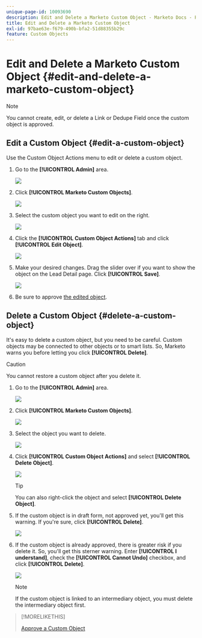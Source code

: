 ```yaml
---
unique-page-id: 10093690
description: Edit and Delete a Marketo Custom Object - Marketo Docs - Product Documentation
title: Edit and Delete a Marketo Custom Object
exl-id: 97bae63e-f679-490b-bfa2-51d88355b29c
feature: Custom Objects
---
```

# Edit and Delete a Marketo Custom Object {#edit-and-delete-a-marketo-custom-object}

>[!NOTE]
>
>You cannot create, edit, or delete a Link or Dedupe Field once the custom object is approved.

## Edit a Custom Object {#edit-a-custom-object}

Use the Custom Object Actions menu to edit or delete a custom object.

1. Go to the **[!UICONTROL Admin]** area.

   ![](assets/edit-and-delete-a-marketo-custom-object-1.png)

1. Click **[!UICONTROL Marketo Custom Objects]**.

   ![](assets/edit-and-delete-a-marketo-custom-object-2.png)

1. Select the custom object you want to edit on the right.

   ![](assets/edit-and-delete-a-marketo-custom-object-3.png)

1. Click the **[!UICONTROL Custom Object Actions]** tab and click **[!UICONTROL Edit Object]**.

   ![](assets/edit-and-delete-a-marketo-custom-object-4.png)

1. Make your desired changes. Drag the slider over if you want to show the object on the Lead Detail page. Click **[!UICONTROL Save]**.

   ![](assets/edit-and-delete-a-marketo-custom-object-5.png)

1. Be sure to approve [the edited object](/help/marketo/product-docs/administration/marketo-custom-objects/approve-a-custom-object.md).

## Delete a Custom Object {#delete-a-custom-object}

It's easy to delete a custom object, but you need to be careful. Custom objects may be connected to other objects or to smart lists. So, Marketo warns you before letting you click **[!UICONTROL Delete]**.

>[!CAUTION]
>
>You cannot restore a custom object after you delete it.

1. Go to the **[!UICONTROL Admin]** area.

   ![](assets/edit-and-delete-a-marketo-custom-object-6.png)

1. Click **[!UICONTROL Marketo Custom Objects]**.

   ![](assets/edit-and-delete-a-marketo-custom-object-7.png)

1. Select the object you want to delete.

   ![](assets/edit-and-delete-a-marketo-custom-object-8.png)

1. Click **[!UICONTROL Custom Object Actions]** and select **[!UICONTROL Delete Object]**.

   ![](assets/edit-and-delete-a-marketo-custom-object-9.png)

   >[!TIP]
   >
   >You can also right-click the object and select **[!UICONTROL Delete Object]**.

1. If the custom object is in draft form, not approved yet, you'll get this warning. If you're sure, click **[!UICONTROL Delete]**.

   ![](assets/edit-and-delete-a-marketo-custom-object-10.png)

1. If the custom object is already approved, there is greater risk if you delete it. So, you'll get this sterner warning. Enter **[!UICONTROL I understand]**, check the **[!UICONTROL Cannot Undo]** checkbox, and click **[!UICONTROL Delete]**.

   ![](assets/edit-and-delete-a-marketo-custom-object-11.png)

   >[!NOTE]
   >
   >If the custom object is linked to an intermediary object, you must delete the intermediary object first.

>[!MORELIKETHIS]
>
>[Approve a Custom Object](/help/marketo/product-docs/administration/marketo-custom-objects/approve-a-custom-object.md)
